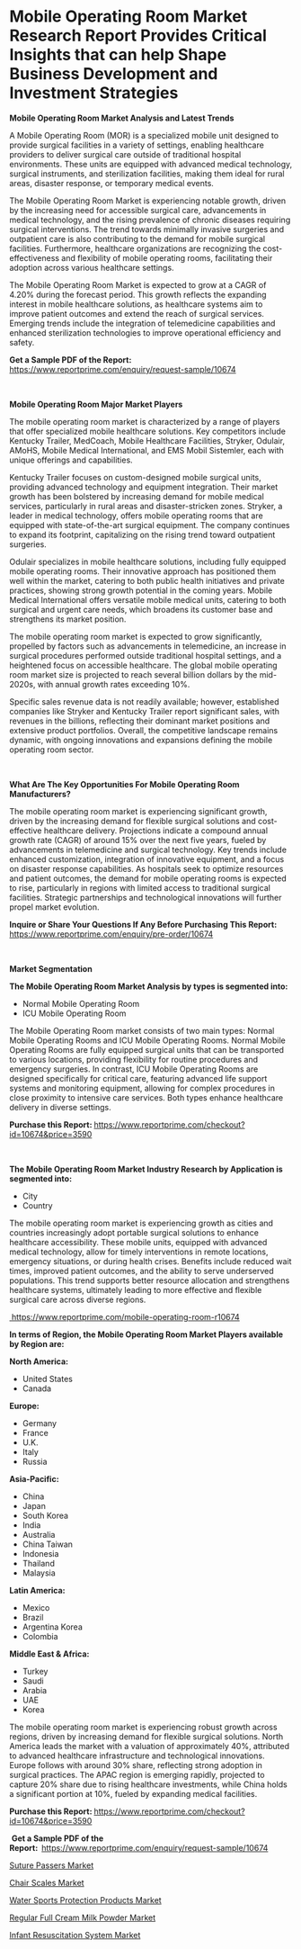 <p><h1>Mobile Operating Room Market Research Report Provides Critical Insights that can help Shape Business Development and Investment Strategies</h1></p><p><strong>Mobile Operating Room Market Analysis and Latest Trends</strong></p>
<p><p>A Mobile Operating Room (MOR) is a specialized mobile unit designed to provide surgical facilities in a variety of settings, enabling healthcare providers to deliver surgical care outside of traditional hospital environments. These units are equipped with advanced medical technology, surgical instruments, and sterilization facilities, making them ideal for rural areas, disaster response, or temporary medical events.</p><p>The Mobile Operating Room Market is experiencing notable growth, driven by the increasing need for accessible surgical care, advancements in medical technology, and the rising prevalence of chronic diseases requiring surgical interventions. The trend towards minimally invasive surgeries and outpatient care is also contributing to the demand for mobile surgical facilities. Furthermore, healthcare organizations are recognizing the cost-effectiveness and flexibility of mobile operating rooms, facilitating their adoption across various healthcare settings.</p><p>The Mobile Operating Room Market is expected to grow at a CAGR of 4.20% during the forecast period. This growth reflects the expanding interest in mobile healthcare solutions, as healthcare systems aim to improve patient outcomes and extend the reach of surgical services. Emerging trends include the integration of telemedicine capabilities and enhanced sterilization technologies to improve operational efficiency and safety.</p></p>
<p><strong>Get a Sample PDF of the Report:&nbsp;</strong> <a href="https://www.reportprime.com/enquiry/request-sample/10674?utm_campaign=1399&utm_medium=2&utm_source=Github&utm_content=ia&utm_term=10102024&utm_id=mobile-operating-room">https://www.reportprime.com/enquiry/request-sample/10674</a></p>
<p>&nbsp;</p>
<p><strong>Mobile Operating Room Major Market Players</strong></p>
<p><p>The mobile operating room market is characterized by a range of players that offer specialized mobile healthcare solutions. Key competitors include Kentucky Trailer, MedCoach, Mobile Healthcare Facilities, Stryker, Odulair, AMoHS, Mobile Medical International, and EMS Mobil Sistemler, each with unique offerings and capabilities.</p><p>Kentucky Trailer focuses on custom-designed mobile surgical units, providing advanced technology and equipment integration. Their market growth has been bolstered by increasing demand for mobile medical services, particularly in rural areas and disaster-stricken zones. Stryker, a leader in medical technology, offers mobile operating rooms that are equipped with state-of-the-art surgical equipment. The company continues to expand its footprint, capitalizing on the rising trend toward outpatient surgeries.</p><p>Odulair specializes in mobile healthcare solutions, including fully equipped mobile operating rooms. Their innovative approach has positioned them well within the market, catering to both public health initiatives and private practices, showing strong growth potential in the coming years. Mobile Medical International offers versatile mobile medical units, catering to both surgical and urgent care needs, which broadens its customer base and strengthens its market position.</p><p>The mobile operating room market is expected to grow significantly, propelled by factors such as advancements in telemedicine, an increase in surgical procedures performed outside traditional hospital settings, and a heightened focus on accessible healthcare. The global mobile operating room market size is projected to reach several billion dollars by the mid-2020s, with annual growth rates exceeding 10%.</p><p>Specific sales revenue data is not readily available; however, established companies like Stryker and Kentucky Trailer report significant sales, with revenues in the billions, reflecting their dominant market positions and extensive product portfolios. Overall, the competitive landscape remains dynamic, with ongoing innovations and expansions defining the mobile operating room sector.</p></p>
<p>&nbsp;</p>
<p><strong>What Are The Key Opportunities For Mobile Operating Room Manufacturers?</strong></p>
<p><p>The mobile operating room market is experiencing significant growth, driven by the increasing demand for flexible surgical solutions and cost-effective healthcare delivery. Projections indicate a compound annual growth rate (CAGR) of around 15% over the next five years, fueled by advancements in telemedicine and surgical technology. Key trends include enhanced customization, integration of innovative equipment, and a focus on disaster response capabilities. As hospitals seek to optimize resources and patient outcomes, the demand for mobile operating rooms is expected to rise, particularly in regions with limited access to traditional surgical facilities. Strategic partnerships and technological innovations will further propel market evolution.</p></p>
<p><strong>Inquire or Share Your Questions If Any Before Purchasing This Report:</strong> <a href="https://www.reportprime.com/enquiry/pre-order/10674?utm_campaign=1399&utm_medium=2&utm_source=Github&utm_content=ia&utm_term=10102024&utm_id=mobile-operating-room">https://www.reportprime.com/enquiry/pre-order/10674</a></p>
<p>&nbsp;</p>
<p><strong>Market Segmentation</strong></p>
<p><strong>The Mobile Operating Room Market Analysis by types is segmented into:</strong></p>
<p><ul><li>Normal Mobile Operating Room</li><li>ICU Mobile Operating Room</li></ul></p>
<p><p>The Mobile Operating Room market consists of two main types: Normal Mobile Operating Rooms and ICU Mobile Operating Rooms. Normal Mobile Operating Rooms are fully equipped surgical units that can be transported to various locations, providing flexibility for routine procedures and emergency surgeries. In contrast, ICU Mobile Operating Rooms are designed specifically for critical care, featuring advanced life support systems and monitoring equipment, allowing for complex procedures in close proximity to intensive care services. Both types enhance healthcare delivery in diverse settings.</p></p>
<p><strong>Purchase this Report:&nbsp;</strong><a href="https://www.reportprime.com/checkout?id=10674&price=3590&utm_campaign=1399&utm_medium=2&utm_source=Github&utm_content=ia&utm_term=10102024&utm_id=mobile-operating-room">https://www.reportprime.com/checkout?id=10674&price=3590</a></p>
<p>&nbsp;</p>
<p><strong>The Mobile Operating Room Market Industry Research by Application is segmented into:</strong></p>
<p><ul><li>City</li><li>Country</li></ul></p>
<p><p>The mobile operating room market is experiencing growth as cities and countries increasingly adopt portable surgical solutions to enhance healthcare accessibility. These mobile units, equipped with advanced medical technology, allow for timely interventions in remote locations, emergency situations, or during health crises. Benefits include reduced wait times, improved patient outcomes, and the ability to serve underserved populations. This trend supports better resource allocation and strengthens healthcare systems, ultimately leading to more effective and flexible surgical care across diverse regions.</p></p>
<p><a href="https://www.reportprime.com/mobile-operating-room-r10674?utm_campaign=1399&utm_medium=2&utm_source=Github&utm_content=ia&utm_term=10102024&utm_id=mobile-operating-room">&nbsp;https://www.reportprime.com/mobile-operating-room-r10674</a></p>
<p><strong>In terms of Region, the Mobile Operating Room Market Players available by Region are:</strong></p>
<p>
    <p> <strong> North America: </strong>
        <ul>
            <li>United States</li>
            <li>Canada</li>
        </ul>
        </p> 
    <p> <strong> Europe: </strong>
        <ul>
            <li>Germany</li>
            <li>France</li>
            <li>U.K.</li>
            <li>Italy</li>
            <li>Russia</li>
        </ul>
        </p> 
    <p> <strong> Asia-Pacific: </strong>
        <ul>
            <li>China</li>
            <li>Japan</li>
            <li>South Korea</li>
            <li>India</li>
            <li>Australia</li>
            <li>China Taiwan</li>
            <li>Indonesia</li>
            <li>Thailand</li>
            <li>Malaysia</li>
        </ul>
        </p> 
    <p> <strong> Latin America: </strong>
        <ul>
            <li>Mexico</li>
            <li>Brazil</li>
            <li>Argentina Korea</li>
            <li>Colombia</li>
        </ul>
        </p> 
    <p> <strong> Middle East & Africa: </strong>
        <ul>
            <li>Turkey</li>
            <li>Saudi</li>
            <li>Arabia</li>
            <li>UAE</li>
            <li>Korea</li>
        </ul>
    </p>
    </p>
<p><p>The mobile operating room market is experiencing robust growth across regions, driven by increasing demand for flexible surgical solutions. North America leads the market with a valuation of approximately 40%, attributed to advanced healthcare infrastructure and technological innovations. Europe follows with around 30% share, reflecting strong adoption in surgical practices. The APAC region is emerging rapidly, projected to capture 20% share due to rising healthcare investments, while China holds a significant portion at 10%, fueled by expanding medical facilities.</p></p>
<p><strong>Purchase this Report: </strong><a href="https://www.reportprime.com/checkout?id=10674&price=3590&utm_campaign=1399&utm_medium=2&utm_source=Github&utm_content=ia&utm_term=10102024&utm_id=mobile-operating-room">https://www.reportprime.com/checkout?id=10674&price=3590</a></p>
<p>&nbsp;<strong>Get a Sample PDF of the Report:&nbsp;&nbsp;</strong><a href="https://www.reportprime.com/enquiry/request-sample/10674?utm_campaign=1399&utm_medium=2&utm_source=Github&utm_content=ia&utm_term=10102024&utm_id=mobile-operating-room">https://www.reportprime.com/enquiry/request-sample/10674</a></p>
<p><strong></strong></p>
<p><p><a href="https://www.linkedin.com/pulse/suture-passers-market-growth-outlook-from-2024-2031-projecting-ii7ie?utm_campaign=1399&utm_medium=2&utm_source=Github&utm_content=ia&utm_term=10102024&utm_id=mobile-operating-room">Suture Passers Market</a></p><p><a href="https://www.linkedin.com/pulse/consumer-behavior-shifts-chair-scales-market-demand-analysis-eqrre?utm_campaign=1399&utm_medium=2&utm_source=Github&utm_content=ia&utm_term=10102024&utm_id=mobile-operating-room">Chair Scales Market</a></p><p><a href="https://issuu.com/reportprime-2/docs/water-sports-protection-products-ma_9121880b4b367f?utm_campaign=1399&utm_medium=2&utm_source=Github&utm_content=ia&utm_term=10102024&utm_id=mobile-operating-room">Water Sports Protection Products Market</a></p><p><a href="https://issuu.com/reportprime-2/docs/regular-full-cream-milk-powder-mark_044505b1b62218?utm_campaign=1399&utm_medium=2&utm_source=Github&utm_content=ia&utm_term=10102024&utm_id=mobile-operating-room">Regular Full Cream Milk Powder Market</a></p><p><a href="https://www.linkedin.com/pulse/future-trends-global-infant-resuscitation-system-market-aobwe?utm_campaign=1399&utm_medium=2&utm_source=Github&utm_content=ia&utm_term=10102024&utm_id=mobile-operating-room">Infant Resuscitation System Market</a></p></p>